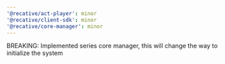 ```yaml
---
'@recative/act-player': minor
'@recative/client-sdk': minor
'@recative/core-manager': minor
---
```


BREAKING: Implemented series core manager, this will change the way to initialize the system
